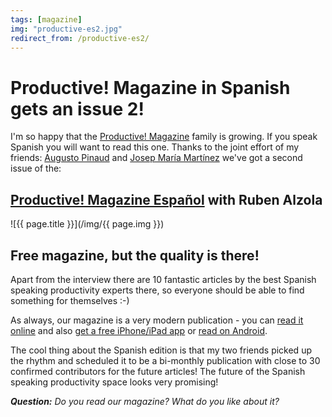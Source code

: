 ```yaml
---
tags: [magazine]
img: "productive-es2.jpg"
redirect_from: /productive-es2/
---
```


# Productive! Magazine in Spanish gets an issue 2!

I'm so happy that the [Productive! Magazine][] family is growing. If you speak Spanish you will want to read this one. Thanks to the joint effort of my friends: [Augusto Pinaud][B] and [Josep María Martínez][A] we've got a second issue of the:

## [Productive! Magazine Español][C] with Ruben Alzola 

<!--More-->

![{{ page.title }}](/img/{{ page.img }})

## Free magazine, but the quality is there!

Apart from the interview there are 10 fantastic articles by the best Spanish speaking productivity experts  there, so everyone should be able to find something for themselves :-)

As always, our magazine is a very modern publication - you can [read it online][C] and also [get a free iPhone/iPad app][I] or [read on Android][G]. 

The cool thing about the Spanish edition is that my two friends picked up the rhythm and scheduled it to be a bi-monthly publication with close to 30 confirmed contributors for the future articles! The future of the Spanish speaking productivity space looks very promising!

***Question:*** *Do you read our magazine? What do you like about it?*

[A]: http://productividadygtd.com
[B]: http://augustopinaud.com
[C]: http://www.productivemag.es
[I]: http://info.productivemag.com/go/es
[G]: http://info.productivemag.com/go/esa
[iMagazine]: http://iMagazine.pl
[Dropbox]: http://db.tt/kD7Liux
[Evernote]: /how-i-use-evernote
[It's all about Passion!]: /passion
[Nozbe]: http://nozbe.com/
[#iPadOnly]: https://michael.gratis/ipadonly
[Productive! Magazine]: http://productivemag.com/
[Productive! Show]: /show
[Twitter]: http://twitter.com/MSliwinski

[n]: https://michael.gratis/nozbe